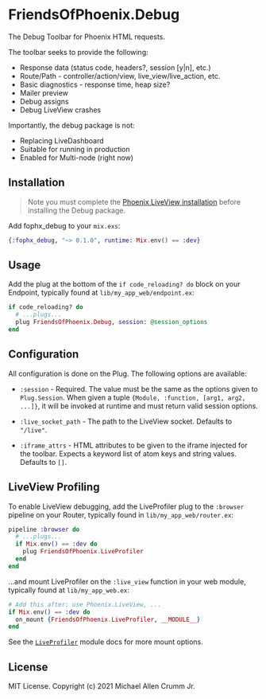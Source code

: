 # FriendsOfPhoenix.Debug

<!-- MDOC !-->
The Debug Toolbar for Phoenix HTML requests.

The toolbar seeks to provide the following:

* Response data (status code, headers?, session [y|n], etc.)
* Route/Path - controller/action/view, live_view/live_action, etc.
* Basic diagnostics - response time, heap size?
* Mailer preview
* Debug assigns
* Debug LiveView crashes

Importantly, the debug package is not:

* Replacing LiveDashboard
* Suitable for running in production
* Enabled for Multi-node (right now)

## Installation

> Note you must complete the [Phoenix LiveView installation](https://hexdocs.pm/phoenix_live_view/installation.html) before
> installing the Debug package.

Add fophx_debug to your `mix.exs`:

```elixir
{:fophx_debug, "~> 0.1.0", runtime: Mix.env() == :dev}
```

## Usage

Add the plug at the bottom of the `if code_reloading? do` block
on your Endpoint, typically found at `lib/my_app_web/endpoint.ex`:

```elixir
if code_reloading? do
  # ...plugs...
  plug FriendsOfPhoenix.Debug, session: @session_options
end
```

## Configuration

All configuration is done on the Plug. The following options are available:

* `:session` - Required. The value must be the same as the
  options given to `Plug.Session`. When given a tuple
  `{Module, :function, [arg1, arg2, ...]}`, it will be invoked
  at runtime and must return valid session options.

* `:live_socket_path` - The path to the LiveView socket.
  Defaults to `"/live"`.

* `:iframe_attrs` - HTML attributes to be given to the iframe
  injected for the toolbar. Expects a keyword list of atom keys and
  string values. Defaults to `[]`.

## LiveView Profiling

To enable LiveView debugging, add the LiveProfiler plug to the
`:browser` pipeline on your Router, typically found in
`lib/my_app_web/router.ex`:

```elixir
pipeline :browser do
  # ...plugs...
  if Mix.env() == :dev do
    plug FriendsOfPhoenix.LiveProfiler
  end
end
```

...and mount LiveProfiler on the `:live_view` function in your web module,
typically found at `lib/my_app_web.ex`:

```elixir
# Add this after: use Phoenix.LiveView, ...
if Mix.env() == :dev do
  on_mount {FriendsOfPhoenix.LiveProfiler, __MODULE__}
end
```

See the [`LiveProfiler`](`FriendsOfPhoenix.LiveProfiler`) module docs for more mount options.

<!-- MDOC !-->

## License

MIT License. Copyright (c) 2021 Michael Allen Crumm Jr.
